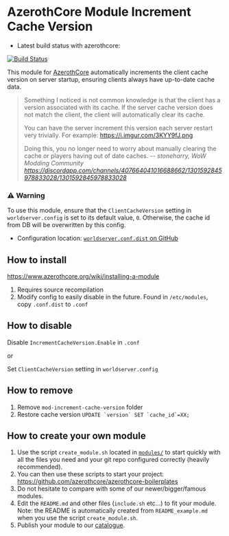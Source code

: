 # AzerothCore Module Increment Cache Version

- Latest build status with azerothcore:

[![Build Status](
https://github.com/sogladev/mod-increment-cache-version/actions/workflows/core-build.yml/badge.svg?branch=master&event=push)](https://github.com/sogladev/mod-increment-cache-version)

This module for [AzerothCore](http://www.azerothcore.org) automatically increments the client cache version on server startup, ensuring clients always have up-to-date cache data.

> Something I noticed is not common knowledge is that the client has a version associated with its cache. If the server cache version does not match the client, the client will automatically clear its cache.
>
> You can have the server increment this version each server restart very trivially. For example: https://i.imgur.com/3KYY9fJ.png
>
> Doing this, you no longer need to worry about manually clearing the cache or players having out of date caches.
> -- <cite>stoneharry, WoW Modding Community https://discordapp.com/channels/407664041016688662/1301592845978833028/1301592845978833028</cite>

### ⚠️ Warning

To use this module, ensure that the `ClientCacheVersion` setting in `worldserver.config` is set to its default value, `0`. Otherwise, the cache id from DB will be overwritten by this config.

- Configuration location: [`worldserver.conf.dist` on GitHub](https://github.com/azerothcore/azerothcore-wotlk/blob/88db984e52b2c0daf533c6a1ef769a3d50d7347c/src/server/apps/worldserver/worldserver.conf.dist#L965)

## How to install
https://www.azerothcore.org/wiki/installing-a-module

1. Requires source recompilation
2. Modify config to easily disable in the future.
  Found in `/etc/modules`, copy `.conf.dist` to `.conf`

## How to disable
Disable `IncrementCacheVersion.Enable` in `.conf`

or

Set `ClientCacheVersion` setting in `worldserver.config`

## How to remove

1. Remove `mod-increment-cache-version` folder
2. Restore cache version ```UPDATE `version` SET `cache_id`=XX;```

## How to create your own module

1. Use the script `create_module.sh` located in [`modules/`](https://github.com/azerothcore/azerothcore-wotlk/tree/master/modules) to start quickly with all the files you need and your git repo configured correctly (heavily recommended).
1. You can then use these scripts to start your project: https://github.com/azerothcore/azerothcore-boilerplates
1. Do not hesitate to compare with some of our newer/bigger/famous modules.
1. Edit the `README.md` and other files (`include.sh` etc...) to fit your module. Note: the README is automatically created from `README_example.md` when you use the script `create_module.sh`.
1. Publish your module to our [catalogue](https://github.com/azerothcore/modules-catalogue).

